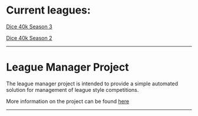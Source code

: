 # Current leagues:

[Dice 40k Season 3](/Leagues/Dice40k_S3/output_data/league_page.md)

[Dice 40k Season 2](/Leagues/Dice40k_S2/output_data/league_page.md)

---

# League Manager Project

The league manager project is intended to provide a simple automated solution for management of league style competitions. 

More information on the project can be found [here](/league_manager_project.md)

---